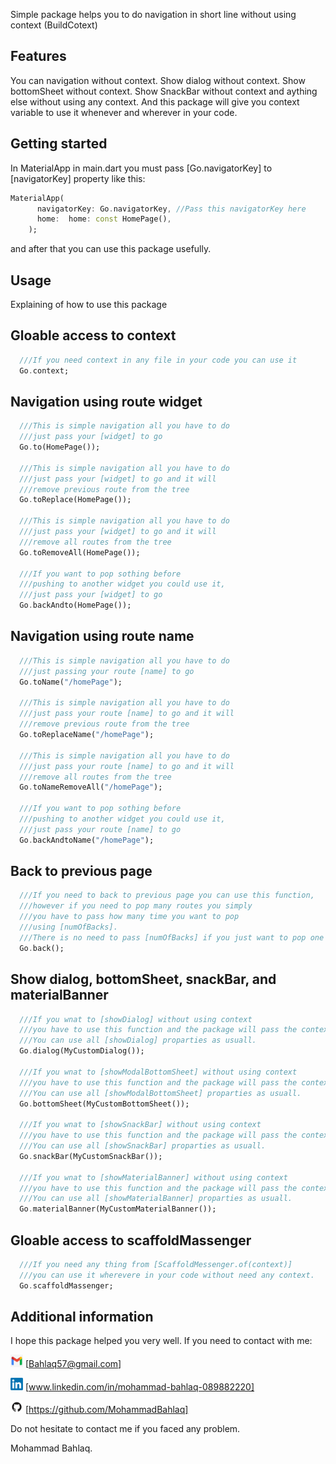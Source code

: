 Simple package helps you to do navigation in short line without using context (BuildCotext)
## Features

You can navigation without context.
Show dialog without context.
Show bottomSheet without context.
Show SnackBar without context and aything else without using any context.
And this package will give you context variable 
to use it whenever and wherever in your code.

## Getting started
In MaterialApp in main.dart you must pass [Go.navigatorKey] to [navigatorKey] property
like this:

```dart
MaterialApp(
      navigatorKey: Go.navigatorKey, //Pass this navigatorKey here
      home:  home: const HomePage(),
    );
```

and after that you can use this package usefully.    

## Usage
Explaining of how to use this package

## Gloable access to context
```dart
  ///If you need context in any file in your code you can use it
  Go.context;
```
## Navigation using route widget
```dart
  ///This is simple navigation all you have to do
  ///just pass your [widget] to go
  Go.to(HomePage());

  ///This is simple navigation all you have to do
  ///just pass your [widget] to go and it will
  ///remove previous route from the tree
  Go.toReplace(HomePage());

  ///This is simple navigation all you have to do
  ///just pass your [widget] to go and it will
  ///remove all routes from the tree
  Go.toRemoveAll(HomePage());

  ///If you want to pop sothing before
  ///pushing to another widget you could use it,
  ///just pass your [widget] to go
  Go.backAndto(HomePage());
```
## Navigation using route name
```dart
  ///This is simple navigation all you have to do
  ///just passing your route [name] to go
  Go.toName("/homePage");

  ///This is simple navigation all you have to do
  ///just pass your route [name] to go and it will
  ///remove previous route from the tree
  Go.toReplaceName("/homePage");

  ///This is simple navigation all you have to do
  ///just pass your route [name] to go and it will
  ///remove all routes from the tree
  Go.toNameRemoveAll("/homePage");

  ///If you want to pop sothing before
  ///pushing to another widget you could use it,
  ///just pass your route [name] to go
  Go.backAndtoName("/homePage");
```
## Back to previous page
```dart
  ///If you need to back to previous page you can use this function,
  ///however if you need to pop many routes you simply
  ///you have to pass how many time you want to pop
  ///using [numOfBacks].
  ///There is no need to pass [numOfBacks] if you just want to pop one time.
  Go.back();
```
## Show dialog, bottomSheet, snackBar, and materialBanner
```dart
  ///If you wnat to [showDialog] without using context
  ///you have to use this function and the package will pass the context automaticlly.
  ///You can use all [showDialog] proparties as usuall.
  Go.dialog(MyCustomDialog());

  ///If you wnat to [showModalBottomSheet] without using context
  ///you have to use this function and the package will pass the context automaticlly.
  ///You can use all [showModalBottomSheet] proparties as usuall.
  Go.bottomSheet(MyCustomBottomSheet());

  ///If you wnat to [showSnackBar] without using context
  ///you have to use this function and the package will pass the context automaticlly.
  ///You can use all [showSnackBar] proparties as usuall.
  Go.snackBar(MyCustomSnackBar());

  ///If you wnat to [showMaterialBanner] without using context
  ///you have to use this function and the package will pass the context automaticlly.
  ///You can use all [showMaterialBanner] proparties as usuall.
  Go.materialBanner(MyCustomMaterialBanner());
```
## Gloable access to scaffoldMassenger
```dart
  ///If you need any thing from [ScaffoldMessenger.of(context)]
  ///you can use it wherevere in your code without need any context.
  Go.scaffoldMassenger;
```
## Additional information

I hope this package helped you very well.
If you need to contact with me: 

<img src="https://github.com/MohammadBahlaq/short_navigation/blob/main/assets/Gmail.png" width="20"> [Bahlaq57@gmail.com]

<img src="https://github.com/MohammadBahlaq/short_navigation/blob/main/assets/LinkedIn.png" width="20"> [www.linkedin.com/in/mohammad-bahlaq-089882220]

<img src="https://github.com/MohammadBahlaq/short_navigation/blob/main/assets/GitHub.png" width="20"> [https://github.com/MohammadBahlaq]

Do not hesitate to contact me if you faced any problem.

Mohammad Bahlaq.
